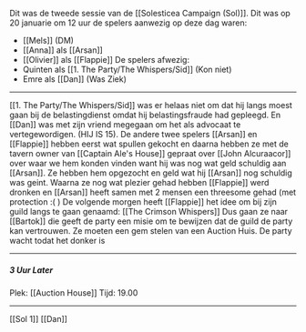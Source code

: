 Dit was de tweede sessie van de [[Solesticea Campaign (Sol)]]. Dit was op 20 januarie om 12 uur de spelers aanwezig op deze dag waren:
* [[Mels]] (DM)
* [[Anna]] als [[Arsan]]
* [[Olivier]] als [[Flappie]]
De spelers afwezig:
* Quinten als [[1. The Party/The Whispers/Sid]] (Kon niet)
* Emre als [[Dan]] (Was Ziek)
--------
[[1. The Party/The Whispers/Sid]] was er helaas niet om dat hij langs moest gaan bij de belastingdienst omdat hij belastingsfraude had gepleegd. En [[Dan]] was met zijn vriend megegaan om het als advocaat te vertegewordigen. (HIJ IS 15). De andere twee spelers [[Arsan]] en [[Flappie]] hebben eerst wat spullen gekocht en daarna hebben ze met de tavern owner van [[Captain Ale's House]] gepraat over [[John Alcuraacor]] over waar we hem konden vinden want hij was nog wat geld schuldig aan [[Arsan]]. Ze hebben hem opgezocht en geld wat hij [[Arsan]] nog schuldig was geint. Waarna ze nog wat plezier gehad hebben [[Flappie]] werd dronken en [[Arsan]] heeft samen met 2 mensen een threesome gehad (met protection :( )  De volgende morgen heeft [[Flappie]] het idee om bij zijn guild langs te gaan genaamd: [[The Crimson Whispers]] Dus gaan ze naar [[Bartok]] die geeft de party een misie om te bewijzen dat de guild de party kan vertrouwen. Ze moeten een gem stelen van een Auction Huis. De party wacht todat het donker is

-------------
##### 3 Uur Later

Plek: [[Auction House]]
Tijd: 19.00



---------------
 [[Sol 1]]
 [[Dan]]